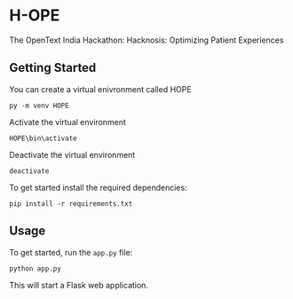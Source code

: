 # H-OPE
The OpenText India Hackathon: Hacknosis: Optimizing Patient Experiences


## Getting Started
You can create a virtual enivronment called HOPE
   ```
py -m venv HOPE
   ```

Activate the virtual environment
   ```
HOPE\bin\activate
   ```
Deactivate the virtual environment
   ```
deactivate
   ```
To get started install the required dependencies:

   ```
   pip install -r requirements.txt
   ```

## Usage

To get started, run the `app.py` file:

```
python app.py
```

This will start a Flask web application.

